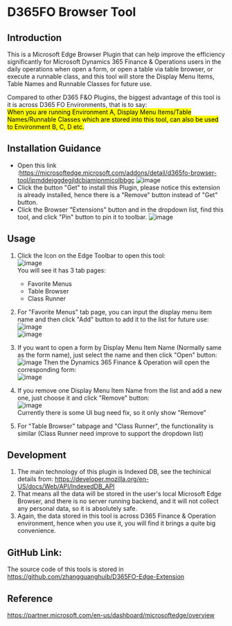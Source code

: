 # D365FO Browser Tool
## Introduction
This is a Microsoft Edge Browser Plugin that can help improve the efficiency significantly for Microsoft Dynamics 365 Finance & Operations users in the daily operations when open a form, or open a table via table browser, or execute a runnable class, and this tool will store the Display Menu Items,  Table Names and Runnable Classes for future use.

Compared to other D365 F&O Plugins,  the biggest advantage of this tool is it is across D365 FO Environments, that is to say:<br/>
<mark>When you are running Environment A, Display Menu Items/Table Names/Runnable Classes which are stored into this tool, can also be used to Environment B, C, D etc. </mark>

## Installation Guidance 

- Open this link :https://microsoftedge.microsoft.com/addons/detail/d365fo-browser-tool/ipmddejggdegjldcbjamipnmicolbbgc
  ![image](https://github.com/user-attachments/assets/73adbcd6-342b-4cea-9c00-996cbe1959ef)<br/>
- Click the button "Get" to install this Plugin, please notice this extension is already installed, hence there is a "Remove" button instead of "Get" button.
- Click the Browser "Extensions" button and in the dropdown list, find this tool, and click "Pin" button to pin it to toolbar.
  ![image](https://github.com/user-attachments/assets/52673ae4-6c37-4ea2-8646-b25129a89a86)

## Usage

1. Click the Icon on the Edge Toolbar to open this tool:<br/>
   ![image](https://github.com/user-attachments/assets/f48a47be-9273-4452-9508-159f15ab80d8)<br/>
   You will see it has 3 tab pages:<br/>
   <ul>
     <li>Favorite Menus</li>
     <li>Table Browser</li>
     <li>Class Runner</li>
   </ul>

2. For "Favorite Menus" tab page, you can input the display menu item name and then click "Add" button to add it to the list for future use:<br/>
   ![image](https://github.com/user-attachments/assets/d2863f69-923f-4675-9f96-95c4fef46be5)<br/>
   ![image](https://github.com/user-attachments/assets/f65224e5-f5dd-440c-a1a0-746c3f7c4641)
3. If you want to open a form by Display Menu Item Name (Normally same as the form name), just select the name and then click "Open" button:<br/>
    ![image](https://github.com/user-attachments/assets/77568fb3-3d09-4063-a92d-4a99b2ee6fed)
    Then the Dynamics 365 Finance & Operation will open the corresponding form:<br/>
    ![image](https://github.com/user-attachments/assets/cde733c0-eb25-4921-84f9-b60e71421094)
4.  If you remove one Display Menu Item Name from the list and add a new one, just choose it and click "Remove" button:<br/>
    ![image](https://github.com/user-attachments/assets/0d70a9db-2d76-49ae-9ce9-744f7039a8b9)<br/>
    Currently there is some UI bug need fix, so it only show "Remove"

5. For "Table Browser"  tabpage and "Class Runner", the functionality is similar (Class Runner need improve to support the dropdown list)

## Development

1. The main technology of this plugin is Indexed DB, see the techinical details from: https://developer.mozilla.org/en-US/docs/Web/API/IndexedDB_API
2. That means all the data will be stored in the user's local Microsoft Edge Browser, and there is no server running backend, and it will not collect any personal data, so it is absolutely safe.
3. Again, the data stored in this tool is across D365 Finance & Operation environment, hence when you use it, you will find it brings a quite big convenience.

## GitHub Link:
The source code of this tools is stored in https://github.com/zhangguanghuib/D365FO-Edge-Extension

## Reference
https://partner.microsoft.com/en-us/dashboard/microsoftedge/overview
